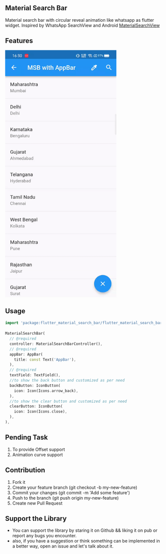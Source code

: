 ## Material Search Bar

Material search bar with circular reveal animation like whatsapp as flutter widget.
Inspired by WhatsApp SearchView and Android [MaterialSearchView](https://github.com/leoncydsilva/MaterialSearchView)

## Features

<div align:left;display:inline;>
<img width="360" height="800" src="images/demo.gif"/>
</div>

## Usage

```dart
import 'package:flutter_material_search_bar/flutter_material_search_bar.dart';

MaterialSearchBar(
  // @required
  controller: MaterialSearchBarController(),
  // @required
  appBar: AppBar(
    title: const Text('AppBar'),
  ),
  // @required
  textField: TextField(),
  //to show the back button and customized as per need
  backButton: IconButton(
    icon: Icon(Icons.arrow_back),
  ),
  //to show the clear button and customized as per need
  clearButton: IconButton(
    icon: Icon(Icons.close),
  ),
),
```

## Pending Task
1. To provide Offset support
2. Animation curve support

## Contribution
1. Fork it
2. Create your feature branch (git checkout -b my-new-feature)
3. Commit your changes (git commit -m 'Add some feature')
4. Push to the branch (git push origin my-new-feature)
5. Create new Pull Request

## Support the Library

- You can support the library by staring it on Github && liking it on pub or report any bugs you encounter.
- also, if you have a suggestion or think something can be implemented in a better way, open an issue and let's talk about it.
